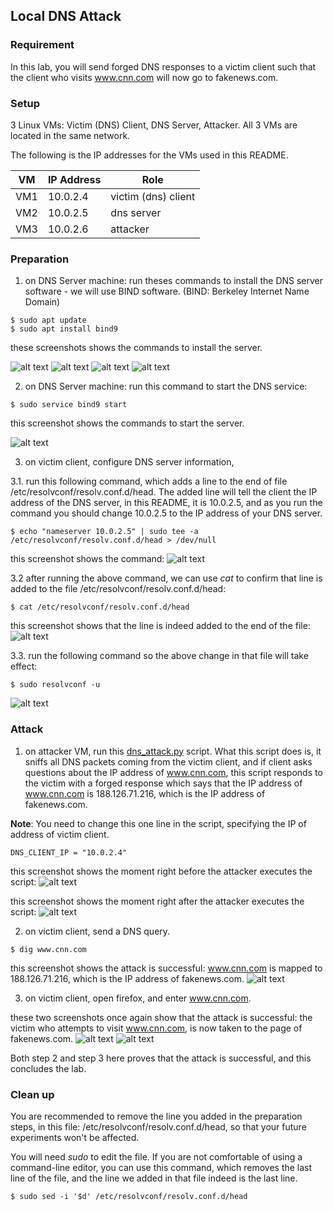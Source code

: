 ## Local DNS Attack

### Requirement

In this lab, you will send forged DNS responses to a victim client such that the client who visits www.cnn.com will now go to fakenews.com.

### Setup

3 Linux VMs: Victim (DNS) Client, DNS Server, Attacker. All 3 VMs are located in the same network.

The following is the IP addresses for the VMs used in this README.

| VM  |  IP Address   |        Role         |
|-----|---------------|---------------------|
| VM1 | 10.0.2.4      | victim (dns) client |
| VM2 | 10.0.2.5      |   dns server        |
| VM3 | 10.0.2.6      |   attacker          |

### Preparation

1. on DNS Server machine: run theses commands to install the DNS server software - we will use BIND software. (BIND: Berkeley Internet Name Domain) 

```console
$ sudo apt update
$ sudo apt install bind9
```

these screenshots shows the commands to install the server.

![alt text](lab-dns-attack-update.png "sudo apt update")
![alt text](lab-dns-attack-install.png "sudo apt install bind9")
![alt text](lab-dns-attack-install-yes-p1.png "asked yes or no")
![alt text](lab-dns-attack-install-yes-p2.png "enter yes")

2. on DNS Server machine: run this command to start the DNS service: 

```console
$ sudo service bind9 start
```

this screenshot shows the commands to start the server.

![alt text](lab-dns-attack-start-server.png "start server")

3. on victim client, configure DNS server information, 

3.1. run this following command, which adds a line to the end of file /etc/resolvconf/resolv.conf.d/head. The added line will tell the client the IP address of the DNS server, in this README, it is 10.0.2.5, and as you run the command you should change 10.0.2.5 to the IP address of your DNS server.

```console
$ echo "nameserver 10.0.2.5" | sudo tee -a /etc/resolvconf/resolv.conf.d/head > /dev/null
```

this screenshot shows the command:
![alt text](lab-dns-attack-configure-dns.png "configure dns")

3.2 after running the above command, we can use *cat* to confirm that line is added to the file /etc/resolvconf/resolv.conf.d/head:

```console
$ cat /etc/resolvconf/resolv.conf.d/head
```

this screenshot shows that the line is indeed added to the end of the file:
![alt text](lab-dns-attack-file-edited.png "dns conf file edited")

3.3. run the following command so the above change in that file will take effect:

```console
$ sudo resolvconf -u
```

![alt text](lab-dns-attack-resolvconf.png "resolvconf command")

### Attack

1. on attacker VM, run this [dns_attack.py](dns_attack.py) script. What this script does is, it sniffs all DNS packets coming from the victim client, and if client asks questions about the IP address of www.cnn.com, this script responds to the victim with a forged response which says that the IP address of www.cnn.com is 188.126.71.216, which is the IP address of fakenews.com.

**Note**: You need to change this one line in the script, specifying the IP of address of victim client.

```console
DNS_CLIENT_IP = "10.0.2.4"
```

this screenshot shows the moment right before the attacker executes the script:
![alt text](lab-dns-attack-launch-attack-p1.png "ready to launch the attack")

this screenshot shows the moment right after the attacker executes the script:
![alt text](lab-dns-attack-launch-attack-p2.png "attack launched")

2. on victim client, send a DNS query.

```console
$ dig www.cnn.com 
```

this screenshot shows the attack is successful: www.cnn.com is mapped to 188.126.71.216, which is the IP address of fakenews.com.
![alt text](lab-dns-attack-success-p1.png "attack success")

3. on victim client, open firefox, and enter www.cnn.com.

these two screenshots once again show that the attack is successful: the victim who attempts to visit www.cnn.com, is now taken to the page of fakenews.com.
![alt text](lab-dns-attack-success-p2.png "attack success")
![alt text](lab-dns-attack-success-p3.png "attack success")

Both step 2 and step 3 here proves that the attack is successful, and this concludes the lab.

### Clean up

You are recommended to remove the line you added in the preparation steps, in this file: /etc/resolvconf/resolv.conf.d/head, so that your future experiments won't be affected.

You will need *sudo* to edit the file. If you are not comfortable of using a command-line editor, you can use this command, which removes the last line of the file, and the line we added in that file indeed is the last line.

```console
$ sudo sed -i '$d' /etc/resolvconf/resolv.conf.d/head
```
